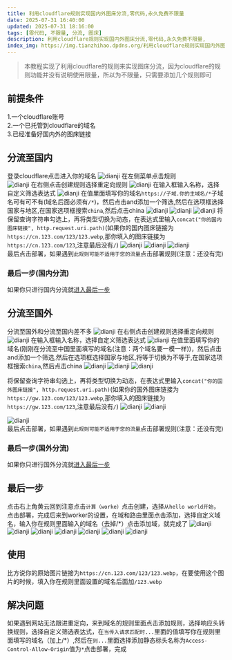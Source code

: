 ```yaml
---
title: 利用cloudflare规则实现国内外图床分流,零代码,永久免费不限量
date: 2025-07-31 16:40:00
updated: 2025-07-31 18:16:00
tags: [零代码, 不限量, 分流, 图床]
description: 利用cloudflare规则实现国内外图床分流,零代码,永久免费不限量,
index_img: https://img.tianzhihao.dpdns.org/利用cloudflare规则实现国内外图床分流,零代码,永久免费不限量/封面.webp
---
```

>本教程实现了利用cloudflare的规则来实现图床分流，因为cloudflare的规则功能并没有说明使用限量，所以为不限量，只需要添加几个规则即可
## 前提条件  
1.一个cloudflare账号  
2.一个已托管到cloudflare的域名  
3.已经准备好国内外的图床链接  
## 分流至国内
登录cloudflare点击进入你的域名
![dianji](https://img.tianzhihao.dpdns.org/利用cloudflare规则实现国内外图床分流,零代码,永久免费不限量/屏幕截图%202025-07-31%20164505.webp)
在左侧菜单点击规则  
![dianji](https://img.tianzhihao.dpdns.org/利用cloudflare规则实现国内外图床分流,零代码,永久免费不限量/屏幕截图%202025-07-31%20164920.webp)
在右侧点击创建规则选择重定向规则
![dianji](https://img.tianzhihao.dpdns.org/利用cloudflare规则实现国内外图床分流,零代码,永久免费不限量/屏幕截图%202025-07-31%20165153.webp)
在输入框输入名称，选择自定义筛选表达式
![dianji](https://img.tianzhihao.dpdns.org/利用cloudflare规则实现国内外图床分流,零代码,永久免费不限量/屏幕截图%202025-07-31%20165711.webp)
在值里面填写你的域名`https://子域.你的主域名/*`子域名可有可不有(域名后面必须有`/*`)，然后点击and添加一个筛选,然后在选项框选择国家与地区,在国家选项框搜索`china`,然后点击china
![dianji](https://img.tianzhihao.dpdns.org/利用cloudflare规则实现国内外图床分流,零代码,永久免费不限量/屏幕截图%202025-07-31%20170845.webp)
![dianji](https://img.tianzhihao.dpdns.org/利用cloudflare规则实现国内外图床分流,零代码,永久免费不限量/屏幕截图%202025-07-31%20170912.webp)
![dianji](https://img.tianzhihao.dpdns.org/利用cloudflare规则实现国内外图床分流,零代码,永久免费不限量/屏幕截图%202025-07-31%20170932.webp)
将保留查询字符串勾选上，再将类型切换为动态，在表达式里输入`concat("你的国内图床链接", http.request.uri.path)`(如果你的国内图床链接为`https://cn.123.com/123/123.webp`,那你填入的图床链接为`https://cn.123.com/123`,注意最后没有`/`)
![dianji](https://img.tianzhihao.dpdns.org/利用cloudflare规则实现国内外图床分流,零代码,永久免费不限量/屏幕截图%202025-07-31%20172033.webp)
![dianji](https://img.tianzhihao.dpdns.org/利用cloudflare规则实现国内外图床分流,零代码,永久免费不限量/屏幕截图%202025-07-31%20172042.webp)
![dianji](https://img.tianzhihao.dpdns.org/利用cloudflare规则实现国内外图床分流,零代码,永久免费不限量/屏幕截图%202025-07-31%20172239.webp)  
最后点击部署，如果遇到`此规则可能不适用于您的流量`点击部署规则(注意：还没有完)
### 最后一步(国内分流)
如果你只进行国内分流就[进入最后一步](#最后一步)  

## 分流至国外
分流至国外和分流至国内差不多
![dianji](https://img.tianzhihao.dpdns.org/利用cloudflare规则实现国内外图床分流,零代码,永久免费不限量/屏幕截图%202025-07-31%20164920.webp)
在右侧点击创建规则选择重定向规则
![dianji](https://img.tianzhihao.dpdns.org/利用cloudflare规则实现国内外图床分流,零代码,永久免费不限量/屏幕截图%202025-07-31%20165153.webp)
在输入框输入名称，选择自定义筛选表达式
![dianji](https://img.tianzhihao.dpdns.org/利用cloudflare规则实现国内外图床分流,零代码,永久免费不限量/屏幕截图%202025-07-31%20165711.webp)
在值里面填写你的域名(刚刚在分流至中国里面填写的域名(注意：两个域名要一模一样))，然后点击and添加一个筛选,然后在选项框选择国家与地区,将等于切换为不等于,在国家选项框搜索`china`,然后点击china
![dianji](https://img.tianzhihao.dpdns.org/利用cloudflare规则实现国内外图床分流,零代码,永久免费不限量/屏幕截图%202025-07-31%20170845.webp)
![dianji](https://img.tianzhihao.dpdns.org/利用cloudflare规则实现国内外图床分流,零代码,永久免费不限量/屏幕截图%202025-07-31%20170912.webp)
![dianji](https://img.tianzhihao.dpdns.org/利用cloudflare规则实现国内外图床分流,零代码,永久免费不限量/屏幕截图%202025-07-31%20173847.webp)

将保留查询字符串勾选上，再将类型切换为动态，在表达式里输入`concat("你的国外图床链接", http.request.uri.path)`(如果你的国外图床链接为`https://gw.123.com/123/123.webp`,那你填入的图床链接为`https://gw.123.com/123`,注意最后没有`/`)
![dianji](https://img.tianzhihao.dpdns.org/利用cloudflare规则实现国内外图床分流,零代码,永久免费不限量/屏幕截图%202025-07-31%20172033.webp)
![dianji](https://img.tianzhihao.dpdns.org/利用cloudflare规则实现国内外图床分流,零代码,永久免费不限量/屏幕截图%202025-07-31%20172042.webp)

![dianji](https://img.tianzhihao.dpdns.org/利用cloudflare规则实现国内外图床分流,零代码,永久免费不限量/屏幕截图%202025-07-31%20172239.webp)  
最后点击部署，如果遇到`此规则可能不适用于您的流量`点击部署规则(注意：还没有完)
### 最后一步(国外分流)
如果你只进行国外分流就[进入最后一步](#最后一步)  

## 最后一步
点击右上角黄云回到注意点击`计算（worke）`点击创建，选择`从hello world开始`，点击部署，完成后来到worker的设置，在域和路由里面点击添加，选择自定义域名，输入你在规则里面输入的域名（去掉/*）点击添加域，就完成了
![dianji](https://img.tianzhihao.dpdns.org/利用cloudflare规则实现国内外图床分流,零代码,永久免费不限量/屏幕截图%202025-07-31%20174552.webp)
![dianji](https://img.tianzhihao.dpdns.org/利用cloudflare规则实现国内外图床分流,零代码,永久免费不限量/屏幕截图%202025-07-31%20174613.webp)
![dianji](https://img.tianzhihao.dpdns.org/利用cloudflare规则实现国内外图床分流,零代码,永久免费不限量/屏幕截图%202025-07-31%20174631.webp)
![dianji](https://img.tianzhihao.dpdns.org/利用cloudflare规则实现国内外图床分流,零代码,永久免费不限量/屏幕截图%202025-07-31%20174640.webp)
![dianji](https://img.tianzhihao.dpdns.org/利用cloudflare规则实现国内外图床分流,零代码,永久免费不限量/屏幕截图%202025-07-31%20174715.webp)
![dianji](https://img.tianzhihao.dpdns.org/利用cloudflare规则实现国内外图床分流,零代码,永久免费不限量/屏幕截图%202025-07-31%20174720.webp)
![dianji](https://img.tianzhihao.dpdns.org/利用cloudflare规则实现国内外图床分流,零代码,永久免费不限量/屏幕截图%202025-07-31%20174746.webp)
## 使用
比方说你的原始图片链接为`https://cn.123.com/123/123.webp`，在要使用这个图片的时候，填入你在规则里面设置的域名后面加`/123.webp`
## 解决问题
如果遇到网站无法跟进重定向，来到域名的规则里面点击添加规则，选择响应头转换规则，选择自定义筛选表达式，在`当传入请求匹配时...`里面的值填写你在规则里面填写的域名（加上/*）,然后在`则...`里面选择添加静态标头名称为`Access-Control-Allow-Origin`值为`*`点击部署，完成